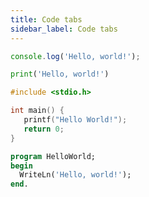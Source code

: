```yaml
---
title: Code tabs
sidebar_label: Code tabs
---
```


<!--DOCUSAURUS_CODE_TABS-->
<!--JavaScript-->

```js
console.log('Hello, world!');
```
<!--Python-->

```py
print('Hello, world!')
```

<!--C-->

```C
#include <stdio.h>

int main() {
   printf("Hello World!");
   return 0;
}
```

<!--Pascal-->

```Pascal
program HelloWorld;
begin
  WriteLn('Hello, world!');
end.
```

<!--END_DOCUSAURUS_CODE_TABS-->

